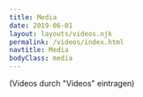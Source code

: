 ```yaml
---
title: Media
date: 2019-06-01
layout: layouts/videos.njk
permalink: /videos/index.html
navtitle: Media
bodyClass: media
---
```

(Videos durch "Videos" eintragen)